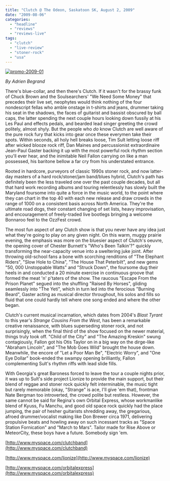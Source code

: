 ```yaml
---
title: "Clutch @ The Odeon, Saskatoon SK, August 2, 2009"
date: "2009-08-06"
categories: 
  - "headline"
  - "reviews"
  - "reviews-live"
tags: 
  - "clutch"
  - "live-review"
  - "stoner-rock"
  - "usa"
---
```


[![promo-2009-01](http://www.hellbound.ca/wp-content/uploads/2009/08/promo-2009-01-300x199.jpg "promo-2009-01")](http://www.hellbound.ca/wp-content/uploads/2009/08/promo-2009-01.jpg)

_By Adrien Begrand_

There's blue-collar, and then there's Clutch. If it wasn't for the brassy funk of Chuck Brown and the Soulsearchers' "We Need Some Money" that precedes their live set, neophytes would think nothing of the four nondescript fellas who amble onstage in t-shirts and jeans, drummer taking his seat in the shadows, the faces of guitarist and bassist obscured by ball caps, the latter spending the next couple hours looking down fussily at his Les Paul and effects pedals, and bearded lead singer greeting the crowd politely, almost shyly. But the people who _do_ know Clutch are well aware of the pure rock fury that kicks into gear once these everymen take their spots. Within seconds, all holy hell breaks loose, Tim Sult letting loose riff after wicked blooze rock riff, Dan Maines and percussionist extraordinaire Jean-Paul Gaster backing it up with the most powerful rock rhythm section you'll ever hear, and the inimitable Neil Fallon carrying on like a man possessed, his baritone bellow a far cry from his understated entrance.

Rooted in hardcore, purveyors of classic 1990s stoner rock, and now latter-day masters of a hard rock/stoner/jam band/blues hybrid, Clutch's path has definitely been the less traveled one over the past couple decades, but all that hard work recording albums and touring relentlessly has slowly built the Maryland foursome into quite a force in the music world, to the point where they can chart in the top 40 with each new release and draw crowds in the range of 1000 on a consistent basis across North America. They're the ultimate road dogs, their constant changing of set lists, heavy improvisation, and encouragement of freely-traded live bootlegs bringing a welcome Bonnaroo feel to the OzzFest crowd.

The most fun aspect of any Clutch show is that you never have any idea just what they're going to play on any given night. On this warm, muggy prairie evening, the emphasis was more on the bluesier aspect of Clutch's oeuvre, the opening cover of Chester Burnett's "Who's Been Talkin'?" quickly transforming the near-capacity venue into a sweltering juke joint. After throwing old-school fans a bone with scorching renditions of "The Elephant Riders", "Slow Hole to China", "The House That Peterbilt", and new gems "50, 000 Unstoppable Watts" and "Struck Down", the foursome dug their heels in and conducted a 20 minute exercise in continuous groove that formed the meat 'n' p'taters of the show. The raucous "Escape From the Prison Planet" segued into the shuffling "Raised By Horses", gliding seamlessly into "The Yeti", which in turn led into the ferocious "Burning Beard", Gaster acting as musical director throughout, his solos and fills so fluid that one could hardly tell where one song ended and where the other began.

Clutch's current musical incarnation, which dates from 2004's _Blast Tyrant_ to this year's _Strange Cousins From the West_, has been a remarkable creative renaissance, with blues superseding stoner rock, and not surprisingly, when the final third of the show focused on the newer material, things truly took off. "Child of the City" and "The Amazing Kreskin" swung contagiously, Fallon got his Otis Taylor on in a big way on the dirge-like "Abraham Lincoln", and "The Mob Goes Wild" brought the house down. Meanwhile, the encore of "Let a Poor Man Be", "Electric Worry", and "One Eye Dollar" book-ended the swampy opening brilliantly, Fallon complementing Sult's rhythm riffs with lead slide fills.

With Georgia's great Baroness forced to leave the tour a couple nights prior, it was up to Sult's side project Lionize to provide the main support, but their blend of reggae and stoner rock quickly felt interminable, the music tight but rarely memorable (okay, "Strange" is ace, I'll give 'em that), frontman Nate Bergman too introverted, the crowd polite but restless. However, the same cannot be said for Regina's own Orbital Express, whose workmanlike blend of Kyuss, Fu Manchu, and good old space rock quickly had the place jumping, the pair of hesher guitarists shredding away, the gregarious, afroed drummer/vocalist making like Don Brewer circa 1971, delivering propulsive beats and howling away on such incessant tracks as "Space Station Fornication" and "March to Mars". Tailor made for Rise Above or MeteorCity, these boys have a future. Somebody sign 'em.

[http://www.myspace.com/clutchband](http://www.myspace.com/clutchband)

[http://www.myspace.com/lionize](http://www.myspace.com/lionize)

[http://www.myspace.com/orbitalexpress](http://www.myspace.com/orbitalexpress)
